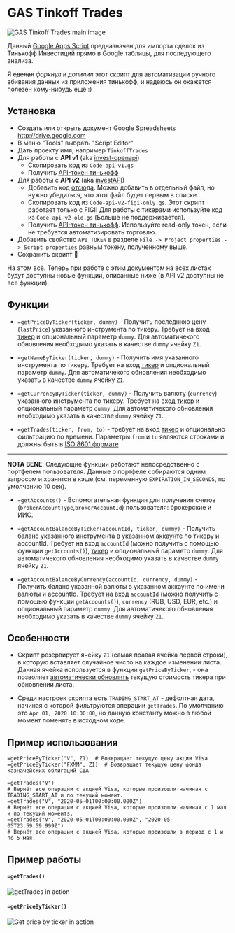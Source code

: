 # GAS Tinkoff Trades
![GAS Tinkoff Trades main image](https://github.com/ErhoSen/gas-tinkoff-trades/raw/master/images/main-image.jpg "GAS Tinkoff Trades main image")

Данный [Google Apps Script](https://developers.google.com/apps-script) предназначен для импорта сделок из Тинькофф Инвестиций прямо в Google таблицы, для последующего анализа. 

Я ~~сделал~~ _форкнул и допилил_ этот скрипт для автоматизации ручного вбивания данных из приложения тинькофф, и надеюсь он окажется полезен кому-нибудь ещё :)

## Установка

* Создать или открыть документ Google Spreadsheets http://drive.google.com
* В меню "Tools" выбрать "Script Editor"
* Дать проекту имя, например `TinkoffTrades`
* Для работы с **API v1** (aka [invest-openapi](https://github.com/Tinkoff/invest-openapi))
    * Скопировать код из `Code-api-v1.gs`
    * Получить [API-токен тинькофф](https://tinkoff.github.io/invest-openapi/auth/)
* Для работы с **API v2** (aka [investAPI](https://github.com/Tinkoff/investAPI))
    * Добавить код [отсюда](https://raw.githubusercontent.com/kdeyko/Tinkoff-REST-API-via-Google-Apps-Script/main/TinkoffApp.gs). Можно добавить в отдельный файл, но нужно убедиться, что этот файл будет первым в списке.
    * Скопировать код из `Code-api-v2-figi-only.gs`. Этот скрипт работает только с FIGI! Для работы с тикерами используйте код из `Code-api-v2-old.gs` (Больше не поддерживается).
    * Получить [API-токен тинькофф](https://tinkoff.github.io/investAPI/token/). Используйте read-only токен, если не требуется автоматизировать торговлю.
* Добавить свойство `API_TOKEN` в разделе `File -> Project properties -> Script properties` равным токену, полученному выше. 
* Сохранить скрипт 💾

На этом всё. Теперь при работе с этим документом на всех листах будут доступны новые функции, описанные ниже (в API v2 доступны не все функции).

## Функции

* `=getPriceByTicker(ticker, dummy)` - Получить последнюю цену (`lastPrice`) указанного инструмента по тикеру. Требует на вход [тикер](https://ru.wikipedia.org/wiki/%D0%A2%D0%B8%D0%BA%D0%B5%D1%80) и опциональный параметр `dummy`. Для автоматичекого обновления необходимо указать в качестве `dummy` ячейку `Z1`. 

* `=getNameByTicker(ticker, dummy)` - Получить имя указанного инструмента по тикеру. Требует на вход [тикер](https://ru.wikipedia.org/wiki/%D0%A2%D0%B8%D0%BA%D0%B5%D1%80) и опциональный параметр `dummy`. Для автоматичекого обновления необходимо указать в качестве `dummy` ячейку `Z1`. 

* `=getCurrencyByTicker(ticker, dummy)` - Получить валюту (`currency`) указанного инструмента по тикеру. Требует на вход [тикер](https://ru.wikipedia.org/wiki/%D0%A2%D0%B8%D0%BA%D0%B5%D1%80) и опциональный параметр `dummy`. Для автоматичекого обновления необходимо указать в качестве `dummy` ячейку `Z1`. 

* `=getTrades(ticker, from, to)` - требует на вход [тикер](https://ru.wikipedia.org/wiki/%D0%A2%D0%B8%D0%BA%D0%B5%D1%80) и опционально фильтрацию по времени. Параметры `from` и `to` являются строками и должны быть в [ISO 8601 формате](https://ru.wikipedia.org/wiki/ISO_8601)
---
**NOTA BENE**: Следующие функции работают непосредственно с портфелем пользователя. Данные о портфеле собираются одним запросом и хранятся в кэше (см. переменную `EXPIRATION_IN_SECONDS`, по умолчанию 10 сек).

* `=getAccounts()` - Вспомогательная функция для получения счетов (`brokerAccountType`,`brokerAccountId`) пользователя: брокерские и ИИС. 

* `=getAccountBalanceByTicker(accountId, ticker, dummy)` - Получить баланс указанного инструмента в указанном аккаунте по тикеру и accountId. Требует на вход `accountId` (можно получить с помощью функции `getAccounts()`), [тикер](https://ru.wikipedia.org/wiki/%D0%A2%D0%B8%D0%BA%D0%B5%D1%80) и опциональный параметр `dummy`. Для автоматичекого обновления необходимо указать в качестве `dummy` ячейку `Z1`. 

* `=getAccountBalanceByCurrency(accountId, currency, dummy)` - Получить баланс указанной валюты в указанном аккаунте по имени валюты и accountId. Требует на вход `accountId` (можно получить с помощью функции `getAccounts()`), `currency` (RUB, USD, EUR, etc.) и опциональный параметр `dummy`. Для автоматичекого обновления необходимо указать в качестве `dummy` ячейку `Z1`. 

## Особенности

* Скрипт резервирует ячейку `Z1` (самая правая ячейка первой строки), в которую вставляет случайное число на каждое изменении листа. Данная ячейка используется в функции `getPriceByTicker`, - она позволяет [автоматически обновлять](https://stackoverflow.com/a/27656313) текущую стоимость тикера при обновлении листа.

* Среди настроек скрипта есть `TRADING_START_AT` - дефолтная дата, начиная с которой фильтруются операции `getTrades`. По умолчанию это `Apr 01, 2020 10:00:00`, но данную константу можно в любой момент поменять в исходном коде.

## Пример использования 

```
=getPriceByTicker("V", Z1)  # Возвращает текущую цену акции Visa
=getPriceByTicker("FXMM", Z1)  # Возвращает текущую цену фонда казначейских облигаций США

=getTrades("V") 
# Вернёт все операции с акцией Visa, которые произошли начиная с TRADING_START_AT и по текущий момент.
=getTrades("V", "2020-05-01T00:00:00.000Z") 
# Вернёт все операции с акцией Visa, которые произошли начиная с 1 мая и по текущий моментs.
=getTrades("V", "2020-05-01T00:00:00.000Z", "2020-05-05T23:59:59.999Z") 
# Вернёт все операции с акцией Visa, которые произошли в период с 1 и по 5 мая.
```

## Пример работы

#### `=getTrades()`
![getTrades in action](https://github.com/ErhoSen/gas-tinkoff-trades/raw/master/images/get-trades-in-action.gif "getTrades in Action")

#### `=getPriceByTicker()`
![Get price by ticker in action](https://github.com/ErhoSen/gas-tinkoff-trades/raw/master/images/get-price-by-ticker.gif)
